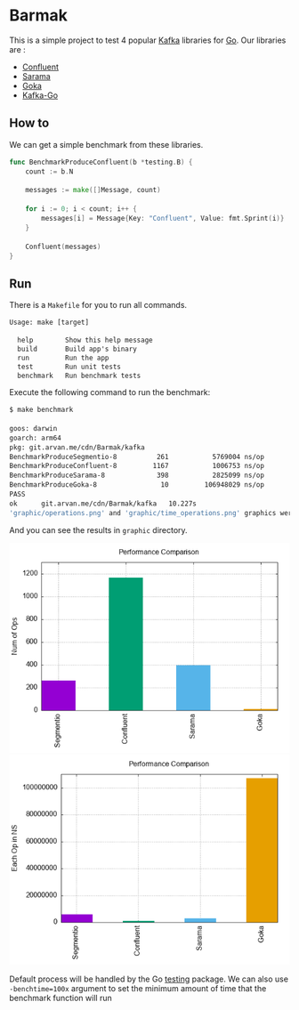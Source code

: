 # Barmak

This is a simple project to test 4 popular [Kafka](https://kafka.apache.org/) libraries for [Go](https://go.dev/). Our libraries are :

-   [Confluent](https://github.com/confluentinc/confluent-kafka-go)
-   [Sarama](https://github.com/Shopify/sarama)
-   [Goka](https://github.com/lovoo/goka)
-   [Kafka-Go](https://github.com/segmentio/kafka-go)

## How to

We can get a simple benchmark from these libraries.

```go
func BenchmarkProduceConfluent(b *testing.B) {
    count := b.N

    messages := make([]Message, count)

    for i := 0; i < count; i++ {
        messages[i] = Message{Key: "Confluent", Value: fmt.Sprint(i)}
    }

    Confluent(messages)
}
```

## Run

There is a `Makefile` for you to run all commands.

```no-lang
Usage: make [target]

  help        Show this help message
  build       Build app's binary
  run         Run the app
  test        Run unit tests
  benchmark   Run benchmark tests
```

Execute the following command to run the benchmark:

```bash
$ make benchmark

goos: darwin
goarch: arm64
pkg: git.arvan.me/cdn/Barmak/kafka
BenchmarkProduceSegmentio-8          261           5769004 ns/op
BenchmarkProduceConfluent-8         1167           1006753 ns/op
BenchmarkProduceSarama-8             398           2825099 ns/op
BenchmarkProduceGoka-8                10         106948029 ns/op
PASS
ok      git.arvan.me/cdn/Barmak/kafka   10.227s
'graphic/operations.png' and 'graphic/time_operations.png' graphics were generated.
```

And you can see the results in `graphic` directory.

![operations](.github/operations.png)
![operations](.github/time_operations.png)

Default process will be handled by the Go [testing](https://pkg.go.dev/testing#hdr-Benchmarks) package. We can also use `-benchtime=100x` argument to set the minimum amount of time that the benchmark function will run
